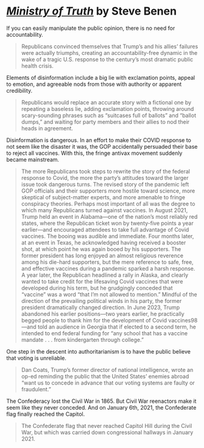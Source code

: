 # *[Ministry of Truth](https://books.google.com/books?id=mAH_EAAAQBAJ)* by Steve Benen

If you can easily manipulate the public opinion, there is no need for accountability.

> Republicans convinced themselves that Trump’s and his allies’ failures were actually triumphs, creating an accountability-free dynamic in the wake of a tragic U.S. response to the century’s most dramatic public health crisis.

Elements of disinformation include a big lie with exclamation points, appeal to emotion, and agreeable nods from those with authority or apparent credibility.

> Republicans would replace an accurate story with a fictional one by repeating a baseless lie, adding exclamation points, throwing around scary-sounding phrases such as “suitcases full of ballots” and “ballot dumps,” and waiting for party members and their allies to nod their heads in agreement.

Disinformation is dangerous. In an effort to make their COVID response to not seem like the disaster it was, the GOP accidentally persuaded their base to reject all vaccines. With this, the fringe antivax movement suddenly became mainstream.

> The more Republicans took steps to rewrite the story of the federal response to Covid, the more the party’s attitudes toward the larger issue took dangerous turns. The revised story of the pandemic left GOP officials and their supporters more hostile toward science, more skeptical of subject-matter experts, and more amenable to fringe conspiracy theories. Perhaps most important of all was the degree to which many Republicans turned against vaccines. In August 2021, Trump held an event in Alabama—one of the nation’s most reliably red states, where the Republican ticket won by twenty-five points a year earlier—and encouraged attendees to take full advantage of Covid vaccines. The booing was audible and immediate. Four months later, at an event in Texas, he acknowledged having received a booster shot, at which point he was again booed by his supporters. The former president has long enjoyed an almost religious reverence among his die-hard supporters, but the mere reference to safe, free, and effective vaccines during a pandemic sparked a harsh response. A year later, the Republican headlined a rally in Alaska, and clearly wanted to take credit for the lifesaving Covid vaccines that were developed during his term, but he grudgingly conceded that “vaccine” was a word “that I’m not allowed to mention.” Mindful of the direction of the prevailing political winds in his party, the former president dramatically changed direction. In June 2023, Trump abandoned his earlier positions—two years earlier, he practically begged people to thank him for the development of Covid vaccines98—and told an audience in Georgia that if elected to a second term, he intended to end federal funding for “any school that has a vaccine mandate . . . from kindergarten through college.”

One step in the descent into authoritarianism is to have the public believe that voting is unreliable.

> Dan Coats, Trump’s former director of national intelligence, wrote an op-ed reminding the public that the United States’ enemies abroad “want us to concede in advance that our voting systems are faulty or fraudulent.”

The Confederacy lost the Civil War in 1865. But Civil War reenactors make it seem like they never conceded. And on January 6th, 2021, the Confederate flag finally reached the Capitol.

> The Confederate flag that never reached Capitol Hill during the Civil War, but which was carried down congressional hallways in January 2021.
